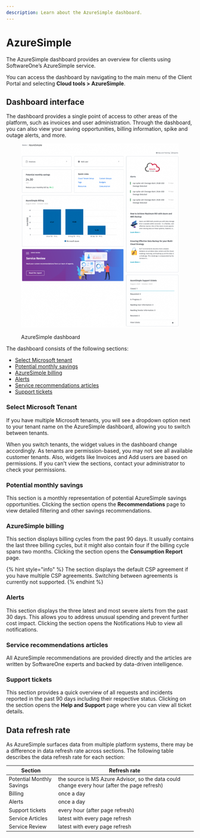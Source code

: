 ```yaml
---
description: Learn about the AzureSimple dashboard.
---
```


# AzureSimple

The AzureSimple dashboard provides an overview for clients using SoftwareOne’s AzureSimple service.  &#x20;

You can access the dashboard by navigating to the main menu of the Client Portal and selecting **Cloud tools >  AzureSimple**.

## Dashboard interface <a href="#selecting-your-tenant" id="selecting-your-tenant"></a>

The dashboard provides a single point of access to other areas of the platform, such as invoices and user administration. Through the dashboard, you can also view your saving opportunities, billing information, spike and outage alerts, and more.&#x20;

<figure><img src="../../.gitbook/assets/legacy_azureSimple.png" alt=""><figcaption><p>AzureSimple dashboard</p></figcaption></figure>

The dashboard consists of the following sections:

* [Select Microsoft tenant](azuresimple.md#select-microsoft-tenant)
* [Potential monthly savings](azuresimple.md#monthly-potential-savings)
* [AzureSimple billing](azuresimple.md#billing-information)
* [Alerts](azuresimple.md#spike-outage-alerts)
* [Service recommendations articles](azuresimple.md#service-recommendations-articles)
* [Support tickets](azuresimple.md#help-and-support-overview)

### Select Microsoft Tenant

If you have multiple Microsoft tenants, you will see a dropdown option next to your tenant name on the AzureSimple dashboard, allowing you to switch between tenants.&#x20;

When you switch tenants, the widget values in the dashboard change accordingly. As tenants are permission-based, you may not see all available customer tenants.  Also, widgets like Invoices and Add users are based on permissions. If you can't view the sections, contact your administrator to check your permissions.

### Potential monthly savings <a href="#monthly-potential-savings" id="monthly-potential-savings"></a>

This section is a monthly representation of potential AzureSimple savings opportunities. Clicking the section opens the **Recommendations** page to view detailed filtering and other savings recommendations.

### AzureSimple billing <a href="#billing-information" id="billing-information"></a>

This section displays billing cycles from the past 90 days. It usually contains the last three billing cycles, but it might also contain four if the billing cycle spans two months. Clicking the section opens the **Consumption Report** page.

{% hint style="info" %}
The section displays the default CSP agreement if you have multiple CSP agreements. Switching between agreements is currently not supported.
{% endhint %}

### Alerts <a href="#spike-outage-alerts" id="spike-outage-alerts"></a>

This section displays the three latest and most severe alerts from the past 30 days. This allows you to address unusual spending and prevent further cost impact. Clicking the section opens the Notifications Hub to view all notifications.

### Service recommendations articles <a href="#service-recommendations-articles" id="service-recommendations-articles"></a>

All AzureSimple recommendations are provided directly and the articles are written by SoftwareOne experts and backed by data-driven intelligence.

### Support tickets <a href="#help-and-support-overview" id="help-and-support-overview"></a>

This section provides a quick overview of all requests and incidents reported in the past 90 days including their respective status. Clicking on the section opens the **Help and Support** page where you can view all ticket details.

## Data refresh rate <a href="#data-refresh-rate" id="data-refresh-rate"></a>

As AzureSimple surfaces data from multiple platform systems, there may be a difference in data refresh rate across sections. The following table describes the data refresh rate for each section:

| Section                   | Refresh rate                                                                                 |
| ------------------------- | -------------------------------------------------------------------------------------------- |
| Potential Monthly Savings | the source is MS Azure Advisor, so the data could change every hour (after the page refresh) |
| Billing                   | once a day                                                                                   |
| Alerts                    | once a day                                                                                   |
| Support tickets           | every hour (after page refresh)                                                              |
| Service Articles          | latest with every page refresh                                                               |
| Service Review            | latest with every page refresh                                                               |
